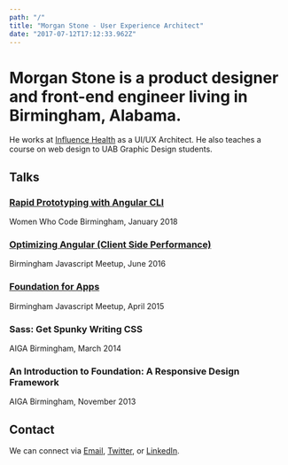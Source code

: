 ```yaml
---
path: "/"
title: "Morgan Stone - User Experience Architect"
date: "2017-07-12T17:12:33.962Z"
---
```


# Morgan Stone is a product designer and front-end engineer living in Birmingham, Alabama.

He works at [Influence Health](https://www.influencehealth.com) as a UI/UX Architect. He also teaches a course on web design to UAB Graphic Design students.

## Talks
<div class="small-container">

### [Rapid Prototyping with Angular CLI](https://github.com/mstone6769/lets-build-a-zoo)
Women Who Code Birmingham, January 2018

### [Optimizing Angular (Client Side Performance)](https://www.slideshare.net/morganstone/optimizing-angular-performance-in-enterprise-single-page-apps)
Birmingham Javascript Meetup, June 2016

### [Foundation for Apps](https://github.com/mstone6769/theRocksRecipes)
Birmingham Javascript Meetup, April 2015

### Sass: Get Spunky Writing CSS
AIGA Birmingham, March 2014

### An Introduction to Foundation: A Responsive Design Framework
AIGA Birmingham, November 2013

</div>


## Contact

<div class="small-container">

We can connect via [Email](mailto:mstone@designbymorgan.com), [Twitter](https://twitter.com/morganstone), or [LinkedIn](https://www.linkedin.com/in/morganstone).

</div>
